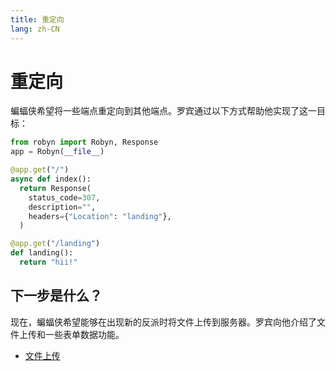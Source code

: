 ```yaml
---
title: 重定向
lang: zh-CN
---
```


# 重定向

蝙蝠侠希望将一些端点重定向到其他端点。罗宾通过以下方式帮助他实现了这一目标：

```py
from robyn import Robyn, Response
app = Robyn(__file__)

@app.get("/")
async def index():
  return Response(
    status_code=307,
    description="",
    headers={"Location": "landing"},
  )

@app.get("/landing")
def landing():
  return "hii!"
```

## 下一步是什么？

现在，蝙蝠侠希望能够在出现新的反派时将文件上传到服务器。罗宾向他介绍了文件上传和一些表单数据功能。

- [文件上传](./file-uploads.md)